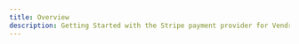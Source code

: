 ```yaml
---
title: Overview
description: Getting Started with the Stripe payment provider for Vendr, the eCommerce solution for Umbraco v8+
---
```


<work-in-progress />